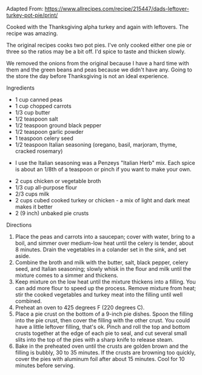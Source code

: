 Adapted From:
https://www.allrecipes.com/recipe/215447/dads-leftover-turkey-pot-pie/print/

Cooked with the Thanksgiving alpha turkey and again with leftovers.  The recipe was amazing.

The original recipes cooks two pot pies. I've only cooked either one pie or three so the ratios may be a bit off.  I'd spice to taste and thicken slowly.

We removed the onions from the original because I have a hard time with them and the green beans and peas because we didn't have any. Going to the store the day before Thanksgiving is not an ideal experience.

Ingredients
- 1 cup canned peas
- 1 cup chopped carrots
- 1/3 cup butter
- 1/2 teaspoon salt
- 1/2 teaspoon ground black pepper
- 1/2 teaspoon garlic powder 
- 1 teaspoon celery seed
- 1/2 teaspoon Italian seasoning (oregano, basil, marjoram, thyme, cracked rosemary)
 * I use the Italian seasoning was a Penzeys "Italian Herb" mix.  Each spice is about an 1/8th of a teaspoon or pinch if you want to make your own.
- 2 cups chicken or vegetable broth
- 1/3 cup all-purpose flour
- 2/3 cups milk
- 2 cups cubed cooked turkey or chicken - a mix of light and dark meat makes it better
- 2 (9 inch) unbaked pie crusts

Directions
 1. Place the peas and carrots into a saucepan; cover with water, bring to a boil, and simmer over medium-low heat until the celery is tender, about 8 minutes. Drain the vegetables in a colander set in the sink, and set aside.
 2. Combine the broth and milk with the butter, salt, black pepper, celery seed, and Italian seasoning; slowly whisk in the flour and milk until the mixture comes to a simmer and thickens. 
 3. Keep mixture on the low heat until the mixture thickens into a filling.  You can add more flour to speed up the process.  Remove mixture from heat; stir the cooked vegetables and turkey meat into the filling until well combined.
 4. Preheat an oven to 425 degrees F (220 degrees C).
 5. Place a pie crust on the bottom of a 9-inch pie dishes. Spoon the filling into the pie crust, then cover the filling with the other crust.  You could have a little leftover filling, that's ok. Pinch and roll the top and bottom crusts together at the edge of each pie to seal, and cut several small slits into the top of the pies with a sharp knife to release steam.
 6. Bake in the preheated oven until the crusts are golden brown and the filling is bubbly, 30 to 35 minutes. If the crusts are browning too quickly, cover the pies with aluminum foil after about 15 minutes. Cool for 10 minutes before serving.
 

